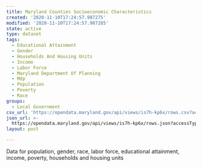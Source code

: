```yaml
---
title: Maryland Counties Socioeconomic Characteristics
created: '2020-11-10T17:24:57.987275'
modified: '2020-11-10T17:24:57.987285'
state: active
type: dataset
tags:
  - Educational Attainment
  - Gender
  - Households And Housing Units
  - Income
  - Labor Force
  - Maryland Department Of Planning
  - Mdp
  - Population
  - Poverty
  - Race
groups:
  - Local Government
csv_url: 'https://opendata.maryland.gov/api/views/is7h-kp6x/rows.csv?accessType=DOWNLOAD'
json_url: >-
  https://opendata.maryland.gov/api/views/is7h-kp6x/rows.json?accessType=DOWNLOAD
layout: post

---
```

Data for population, gender, race, labor force, educational attainment, income, poverty, households and housing units
